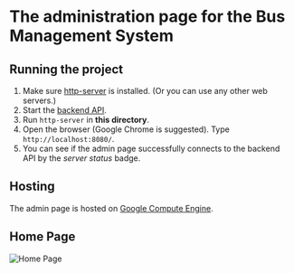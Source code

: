 # The administration page for the Bus Management System

## Running the project
1. Make sure [http-server](https://www.npmjs.com/package/http-server) is installed. (Or you can use any other web servers.)
2. Start the [backend API](https://github.com/RitoGamingPLZ/CSCI3100/tree/master/Backend).
3. Run `http-server` in **this directory**.
4. Open the browser (Google Chrome is suggested). Type `http://localhost:8080/`.
5. You can see if the admin page successfully connects to the backend API by the *server status* badge.

## Hosting
The admin page is hosted on [Google Compute Engine](http://35.201.158.77/).

## Home Page
![Home Page](https://i.imgur.com/A859bwy.png)